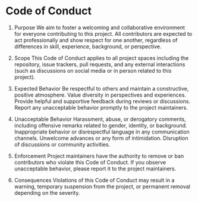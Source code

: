 # Code of Conduct
1. Purpose
We aim to foster a welcoming and collaborative environment for everyone contributing to this project. All contributors are expected to act professionally and show respect for one another, regardless of differences in skill, experience, background, or perspective.

2. Scope
This Code of Conduct applies to all project spaces including the repository, issue trackers, pull requests, and any external interactions (such as discussions on social media or in person related to this project).

3. Expected Behavior
Be respectful to others and maintain a constructive, positive atmosphere.
Value diversity in perspectives and experiences.
Provide helpful and supportive feedback during reviews or discussions.
Report any unacceptable behavior promptly to the project maintainers.
4. Unacceptable Behavior
Harassment, abuse, or derogatory comments, including offensive remarks related to gender, identity, or background.
Inappropriate behavior or disrespectful language in any communication channels.
Unwelcome advances or any form of intimidation.
Disruption of discussions or community activities.
5. Enforcement
Project maintainers have the authority to remove or ban contributors who violate this Code of Conduct. If you observe unacceptable behavior, please report it to the project maintainers.

6. Consequences
Violations of this Code of Conduct may result in a warning, temporary suspension from the project, or permanent removal depending on the severity.